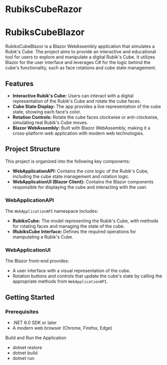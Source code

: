 # RubiksCubeRazor

# RubiksCubeBlazor

RubiksCubeBlazor is a Blazor WebAssembly application that simulates a Rubik's Cube. The project aims to provide an interactive and educational tool for users to explore and manipulate a digital Rubik's Cube. It utilizes Blazor for the user interface and leverages C# for the logic behind the cube's functionality, such as face rotations and cube state management.

## Features

- **Interactive Rubik's Cube:** Users can interact with a digital representation of the Rubik's Cube and rotate the cube faces.
- **Cube State Display:** The app provides a live representation of the cube state, showing each face's color.
- **Rotation Controls:** Rotate the cube faces clockwise or anti-clockwise, simulating real Rubik's Cube moves.
- **Blazor WebAssembly:** Built with Blazor WebAssembly, making it a cross-platform web application with modern web technologies.

## Project Structure

This project is organized into the following key components:

- **WebApplicationAPI:** Contains the core logic of the Rubik's Cube, including the cube state management and rotation logic.
- **WebApplicationUI (Blazor Client):** Contains the Blazor components responsible for displaying the cube and interacting with the user.

### WebApplicationAPI

The `WebApplicationAPI` namespace includes:
- **RubiksCube:** The model representing the Rubik's Cube, with methods for rotating faces and managing the state of the cube.
- **IRubiksCube Interface:** Defines the required operations for manipulating a Rubik's Cube.

### WebApplicationUI

The Blazor front-end provides:
- A user interface with a visual representation of the cube.
- Rotation buttons and controls that update the cube's state by calling the appropriate methods from `WebApplicationAPI`.

## Getting Started

### Prerequisites

- .NET 6.0 SDK or later
- A modern web browser (Chrome, Firefox, Edge)

Build and Run the Application
- dotnet restore
- dotnet build
- dotnet run
